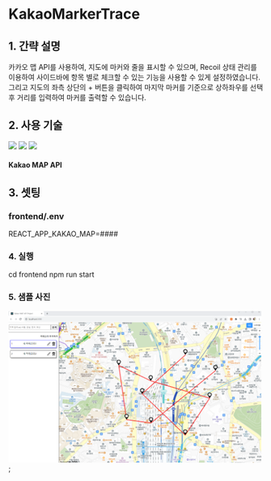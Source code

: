 # KakaoMarkerTrace

<h2>1. 간략 설명</h2>
카카오 맵 API를 사용하여, 지도에 마커와 줄을 표시할 수 있으며, Recoil 상태 관리를 이용하여 사이드바에 항목 별로 체크할 수 있는 기능을 사용할 수 있게 설정하였습니다.
그리고 지도의 좌측 상단의 + 버튼을 클릭하여 마지막 마커를 기준으로 상하좌우를 선택 후 거리를 입력하여 마커를 출력할 수 있습니다.

<h2>2. 사용 기술</h2>
<div>
<img src="https://img.shields.io/badge/-React-blue"/>
<img src="https://img.shields.io/badge/-Recoil-turquoise"/>
<img src="https://img.shields.io/badge/-TypeScript-blue"/>
<h4>Kakao MAP API</h4>
</div>

<h2>3. 셋팅</h2>
<h3>frontend/.env</h3>
REACT_APP_KAKAO_MAP=####   

<h3>4. 실행</h3>
cd frontend     
npm run start     

<h3>5. 샘플 사진</h3>
<div>
<img src='./sampleImage.png' style='width: 500px;'>;
</div>